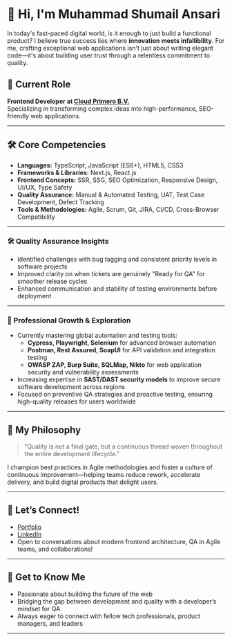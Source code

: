 # 👋 Hi, I'm Muhammad Shumail Ansari

In today's fast-paced digital world, is it enough to just build a functional product? I believe true success lies where **innovation meets infallibility**. For me, crafting exceptional web applications isn't just about writing elegant code—it's about building user trust through a relentless commitment to quality.

## 🚀 Current Role

**Frontend Developer at [Cloud Primero B.V.](https://cloudprimero.com/)**  
Specializing in transforming complex ideas into high-performance, SEO-friendly web applications.

---

## 🛠️ Core Competencies

- **Languages:** TypeScript, JavaScript (ES6+), HTML5, CSS3
- **Frameworks & Libraries:** Next.js, React.js
- **Frontend Concepts:** SSR, SSG, SEO Optimization, Responsive Design, UI/UX, Type Safety
- **Quality Assurance:** Manual & Automated Testing, UAT, Test Case Development, Defect Tracking
- **Tools & Methodologies:** Agile, Scrum, Git, JIRA, CI/CD, Cross-Browser Compatibility

---

### 🛠️ Quality Assurance Insights

- Identified challenges with bug tagging and consistent priority levels in software projects
- Improved clarity on when tickets are genuinely "Ready for QA" for smoother release cycles
- Enhanced communication and stability of testing environments before deployment

---

### 🌱 Professional Growth & Exploration

- Currently mastering global automation and testing tools:
    - **Cypress, Playwright, Selenium** for advanced browser automation
    - **Postman, Rest Assured, SoapUI** for API validation and integration testing
    - **OWASP ZAP, Burp Suite, SQLMap, Nikto** for web application security and vulnerability assessments
- Increasing expertise in **SAST/DAST security models** to improve secure software development across regions
- Focused on preventive QA strategies and proactive testing, ensuring high-quality releases for users worldwide

---

## 🧠 My Philosophy

> "Quality is not a final gate, but a continuous thread woven throughout the entire development lifecycle."

I champion best practices in Agile methodologies and foster a culture of continuous improvement—helping teams reduce rework, accelerate delivery, and build digital products that delight users.

---

## 🤝 Let’s Connect!

- [Portfolio](https://shumail.vercel.app/)
- [LinkedIn](https://www.linkedin.com/in/muhammad-shumail-ansari/)
- Open to conversations about modern frontend architecture, QA in Agile teams, and collaborations!

---

## 🌟 Get to Know Me

- Passionate about building the future of the web
- Bridging the gap between development and quality with a developer’s mindset for QA
- Always eager to connect with fellow tech professionals, product managers, and leaders

---

<!-- Optionally, add favorite projects below if desired! -->

<!--
## 📂 Featured Projects

- [Project Name](project-link) — short description
-->
